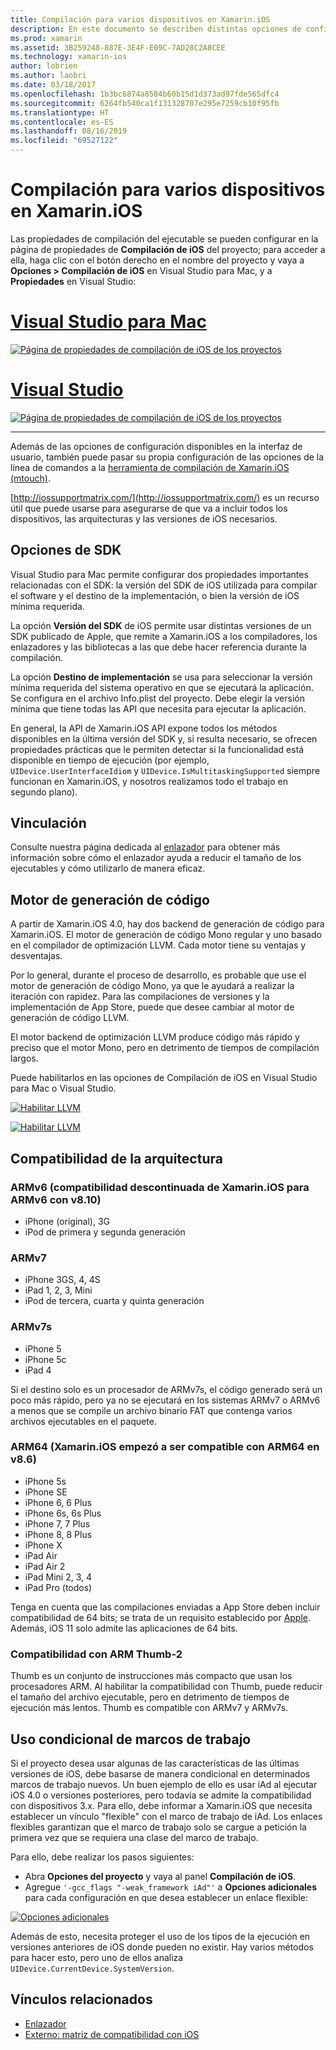 ```yaml
---
title: Compilación para varios dispositivos en Xamarin.iOS
description: En este documento se describen distintas opciones de configuración de compilación que pueden usarse para personalizar una compilación de Xamarin.iOS para diferentes dispositivos.
ms.prod: xamarin
ms.assetid: 3B259248-887E-3E4F-E09C-7AD28C2A8CEE
ms.technology: xamarin-ios
author: lobrien
ms.author: laobri
ms.date: 03/18/2017
ms.openlocfilehash: 1b3bc6874a8584b60b15d1d373ad97fde565dfc4
ms.sourcegitcommit: 6264fb540ca1f131328707e295e7259cb10f95fb
ms.translationtype: HT
ms.contentlocale: es-ES
ms.lasthandoff: 08/16/2019
ms.locfileid: "69527122"
---
```

# <a name="compiling-for-different-devices-in-xamarinios"></a>Compilación para varios dispositivos en Xamarin.iOS

Las propiedades de compilación del ejecutable se pueden configurar en la página de propiedades de **Compilación de iOS** del proyecto; para acceder a ella, haga clic con el botón derecho en el nombre del proyecto y vaya a **Opciones > Compilación de iOS** en Visual Studio para Mac, y a **Propiedades** en Visual Studio:

# <a name="visual-studio-for-mactabmacos"></a>[Visual Studio para Mac](#tab/macos)


[![](compiling-for-different-devices-images/image1.png "Página de propiedades de compilación de iOS de los proyectos")](compiling-for-different-devices-images/image1.png#lightbox) 

# <a name="visual-studiotabwindows"></a>[Visual Studio](#tab/windows)

[![](compiling-for-different-devices-images/image1a.png "Página de propiedades de compilación de iOS de los proyectos")](compiling-for-different-devices-images/image1a.png#lightbox)

-----

Además de las opciones de configuración disponibles en la interfaz de usuario, también puede pasar su propia configuración de las opciones de la línea de comandos a la [herramienta de compilación de Xamarin.iOS (mtouch)](~/ios/deploy-test/mtouch.md).

[http://iossupportmatrix.com/](http://iossupportmatrix.com/) es un recurso útil que puede usarse para asegurarse de que va a incluir todos los dispositivos, las arquitecturas y las versiones de iOS necesarios.

 <a name="SDK_Options" />


## <a name="sdk-options"></a>Opciones de SDK

Visual Studio para Mac permite configurar dos propiedades importantes relacionadas con el SDK: la versión del SDK de iOS utilizada para compilar el software y el destino de la implementación, o bien la versión de iOS mínima requerida.

La opción **Versión del SDK** de iOS permite usar distintas versiones de un SDK publicado de Apple, que remite a Xamarin.iOS a los compiladores, los enlazadores y las bibliotecas a las que debe hacer referencia durante la compilación. 

La opción **Destino de implementación** se usa para seleccionar la versión mínima requerida del sistema operativo en que se ejecutará la aplicación. Se configura en el archivo Info.plist del proyecto. Debe elegir la versión mínima que tiene todas las API que necesita para ejecutar la aplicación.

En general, la API de Xamarin.iOS API expone todos los métodos disponibles en la última versión del SDK y, si resulta necesario, se ofrecen propiedades prácticas que le permiten detectar si la funcionalidad está disponible en tiempo de ejecución (por ejemplo, `UIDevice.UserInterfaceIdiom` y `UIDevice.IsMultitaskingSupported` siempre funcionan en Xamarin.iOS, y nosotros realizamos todo el trabajo en segundo plano).

 <a name="Linking" />


## <a name="linking"></a>Vinculación

Consulte nuestra página dedicada al [enlazador](~/ios/deploy-test/linker.md) para obtener más información sobre cómo el enlazador ayuda a reducir el tamaño de los ejecutables y cómo utilizarlo de manera eficaz.

 <a name="Code_Generation_Engine" />


## <a name="code-generation-engine"></a>Motor de generación de código

A partir de Xamarin.iOS 4.0, hay dos backend de generación de código para Xamarin.iOS. El motor de generación de código Mono regular y uno basado en el compilador de optimización LLVM. Cada motor tiene su ventajas y desventajas.

Por lo general, durante el proceso de desarrollo, es probable que use el motor de generación de código Mono, ya que le ayudará a realizar la iteración con rapidez. Para las compilaciones de versiones y la implementación de App Store, puede que desee cambiar al motor de generación de código LLVM.

El motor backend de optimización LLVM produce código más rápido y preciso que el motor Mono, pero en detrimento de tiempos de compilación largos.

Puede habilitarlos en las opciones de Compilación de iOS en Visual Studio para Mac o Visual Studio.

[![](compiling-for-different-devices-images/image2.png "Habilitar LLVM")](compiling-for-different-devices-images/image2.png#lightbox)

[![](compiling-for-different-devices-images/image2a.png "Habilitar LLVM")](compiling-for-different-devices-images/image2a.png#lightbox)

 <a name="ARMV7_and_ARMV7s_support" />


## <a name="architecture-support"></a>Compatibilidad de la arquitectura

<a name="armv6-discontinued" />

### <a name="armv6-xamarinios-discontinued-support-for-armv6-with-v810"></a>ARMv6 (compatibilidad descontinuada de Xamarin.iOS para ARMv6 con v8.10)

- iPhone (original), 3G
- iPod de primera y segunda generación

### <a name="armv7"></a>ARMv7

- iPhone 3GS, 4, 4S
- iPad 1, 2, 3, Mini
- iPod de tercera, cuarta y quinta generación

### <a name="armv7s"></a>ARMv7s

- iPhone 5
- iPhone 5c
- iPad 4

Si el destino solo es un procesador de ARMv7s, el código generado será un poco más rápido, pero ya no se ejecutará en los sistemas ARMv7 o ARMv6 a menos que se compile un archivo binario FAT que contenga varios archivos ejecutables en el paquete.

### <a name="arm64-xamarinios-started-supporting-arm64-in-v86"></a>ARM64 (Xamarin.iOS empezó a ser compatible con ARM64 en v8.6)

- iPhone 5s
- iPhone SE
- iPhone 6, 6 Plus
- iPhone 6s, 6s Plus
- iPhone 7, 7 Plus
- iPhone 8, 8 Plus
- iPhone X
- iPad Air
- iPad Air 2
- iPad Mini 2, 3, 4
- iPad Pro (todos)

Tenga en cuenta que las compilaciones enviadas a App Store deben incluir compatibilidad de 64 bits; se trata de un requisito establecido por [Apple](https://developer.apple.com/news/?id=12172014b). Además, iOS 11 solo admite las aplicaciones de 64 bits.

 <a name="ARM_Thumb_Support" />


### <a name="arm-thumb-2-support"></a>Compatibilidad con ARM Thumb-2

Thumb es un conjunto de instrucciones más compacto que usan los procesadores ARM. Al habilitar la compatibilidad con Thumb, puede reducir el tamaño del archivo ejecutable, pero en detrimento de tiempos de ejecución más lentos. Thumb es compatible con ARMv7 y ARMv7s.

 <a name="Conditional_framwork_useage" />


## <a name="conditional-framework-usage"></a>Uso condicional de marcos de trabajo

Si el proyecto desea usar algunas de las características de las últimas versiones de iOS, debe basarse de manera condicional en determinados marcos de trabajo nuevos. Un buen ejemplo de ello es usar iAd al ejecutar iOS 4.0 o versiones posteriores, pero todavía se admite la compatibilidad con dispositivos 3.x. Para ello, debe informar a Xamarin.iOS que necesita establecer un vínculo "flexible" con el marco de trabajo de iAd. Los enlaces flexibles garantizan que el marco de trabajo solo se cargue a petición la primera vez que se requiera una clase del marco de trabajo.

Para ello, debe realizar los pasos siguientes:

- Abra **Opciones del proyecto** y vaya al panel **Compilación de iOS**.
- Agregue `'-gcc_flags "-weak_framework iAd"'` a **Opciones adicionales** para cada configuración en que desea establecer un enlace flexible:


[![](compiling-for-different-devices-images/image3.png "Opciones adicionales")](compiling-for-different-devices-images/image3.png#lightbox)


Además de esto, necesita proteger el uso de los tipos de la ejecución en versiones anteriores de iOS donde pueden no existir. Hay varios métodos para hacer esto, pero uno de ellos analiza `UIDevice.CurrentDevice.SystemVersion`.



## <a name="related-links"></a>Vínculos relacionados

- [Enlazador](~/ios/deploy-test/linker.md)
- [Externo: matriz de compatibilidad con iOS](http://iossupportmatrix.com/)
